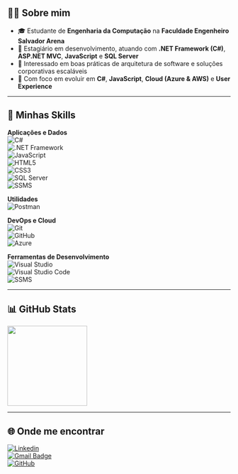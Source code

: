 ## 👨‍💻 Sobre mim

- 🎓 Estudante de **Engenharia da Computação** na **Faculdade Engenheiro Salvador Arena**  
- 💼 Estagiário em desenvolvimento, atuando com **.NET Framework (C#)**, **ASP.NET MVC**, **JavaScript** e **SQL Server**  
- 🤔 Interessado em boas práticas de arquitetura de software e soluções corporativas escaláveis  
- 🌱 Com foco em evoluir em **C#**, **JavaScript**, **Cloud (Azure & AWS)** e **User Experience**  

---

## 🚀 Minhas Skills

**Aplicações e Dados**  
![C#](https://img.shields.io/badge/-C%23-333333?style=flat&logo=csharp&logoColor=239120)  
![.NET Framework](https://img.shields.io/badge/-.NET_Framework-333333?style=flat&logo=dotnet&logoColor=512BD4)  
![JavaScript](https://img.shields.io/badge/-JavaScript-333333?style=flat&logo=javascript)  
![HTML5](https://img.shields.io/badge/-HTML5-333333?style=flat&logo=html5)  
![CSS3](https://img.shields.io/badge/-CSS-333333?style=flat&logo=css3&logoColor=1572B6)  
![SQL Server](https://img.shields.io/badge/-SQL%20Server-333333?style=flat&logo=microsoftsqlserver&logoColor=CC2927)  
![SSMS](https://img.shields.io/badge/-SSMS-333333?style=flat&logo=microsoftsqlserver&logoColor=white)  

**Utilidades**  
![Postman](https://img.shields.io/badge/-Postman-333333?style=flat&logo=postman)  

**DevOps e Cloud**  
![Git](https://img.shields.io/badge/-Git-333333?style=flat&logo=git)  
![GitHub](https://img.shields.io/badge/-GitHub-333333?style=flat&logo=github)  
![Azure](https://img.shields.io/badge/-Azure-333333?style=flat&logo=microsoftazure&logoColor=0078D7)  

**Ferramentas de Desenvolvimento**  
![Visual Studio](https://img.shields.io/badge/-Visual%20Studio%202022-333333?style=flat&logo=visualstudio&logoColor=5C2D91)  
![Visual Studio Code](https://img.shields.io/badge/-Visual%20Studio%20Code-333333?style=flat&logo=visual-studio-code&logoColor=007ACC)  
![SSMS](https://img.shields.io/badge/-SQL%20Server%20Management%20Studio-333333?style=flat&logo=microsoftsqlserver&logoColor=CC2927)  

---

## 📊 GitHub Stats
<a href="https://github.com/DenisBRibeiro">
  <img height="180em" src="https://github-readme-stats.vercel.app/api?username=DenisBRibeiro&theme=dracula&show_icons=true" />
</a>

---

## 🌐 Onde me encontrar
[![Linkedin](https://img.shields.io/badge/-denisborgesribeiro-blue?style=flat-square&logo=Linkedin&logoColor=white&link=www.linkedin.com/in/denisborgesribeiro)](www.linkedin.com/in/denisborgesribeiro)  
[![Gmail Badge](https://img.shields.io/badge/-denisbribeiro05@gmail.com-006bed?style=flat-square&logo=Gmail&logoColor=white&link=mailto:denisbribeiro05@gmail.com)](mailto:denisbribeiro05@gmail.com)  
[![GitHub](https://img.shields.io/github/followers/DenisBRibeiro?label=follow&style=social)](https://github.com/DenisBRibeiro)  
